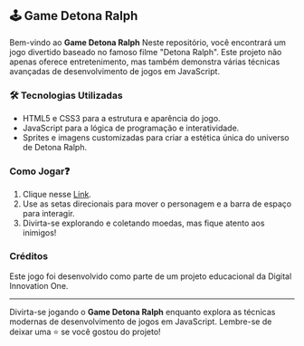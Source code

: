 ## 🕹 Game Detona Ralph 

Bem-vindo ao **Game Detona Ralph** Neste repositório, você encontrará um jogo divertido baseado no famoso filme "Detona Ralph". Este projeto não apenas oferece entretenimento, mas também demonstra várias técnicas avançadas de desenvolvimento de jogos em JavaScript.

### 🛠 Tecnologias Utilizadas

- HTML5 e CSS3 para a estrutura e aparência do jogo.
- JavaScript para a lógica de programação e interatividade.
- Sprites e imagens customizadas para criar a estética única do universo de Detona Ralph.

### Como Jogar❓

1. Clique nesse [Link]().
2. Use as setas direcionais para mover o personagem e a barra de espaço para interagir.
2. Divirta-se explorando e coletando moedas, mas fique atento aos inimigos!

### Créditos

Este jogo foi desenvolvido como parte de um projeto educacional da Digital Innovation One.

---

Divirta-se jogando o **Game Detona Ralph** enquanto explora as técnicas modernas de desenvolvimento de jogos em JavaScript. Lembre-se de deixar uma ⭐️ se você gostou do projeto!

